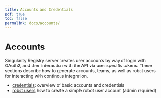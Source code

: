 ```yaml
---
title: Accounts and Credentials
pdf: true
toc: false
permalink: docs/accounts/
---
```


# Accounts

Singularity Registry server creates user accounts by way of login with OAuth2, and
then interaction with the API via user specific tokens. These sections describe
how to generate accounts, teams, as well as robot users for interacting with 
continous integration.

 - [credentials](credentials): overview of basic accounts and credentials
 - [robot users](robots) how to create a simple robot user account (admin required)
